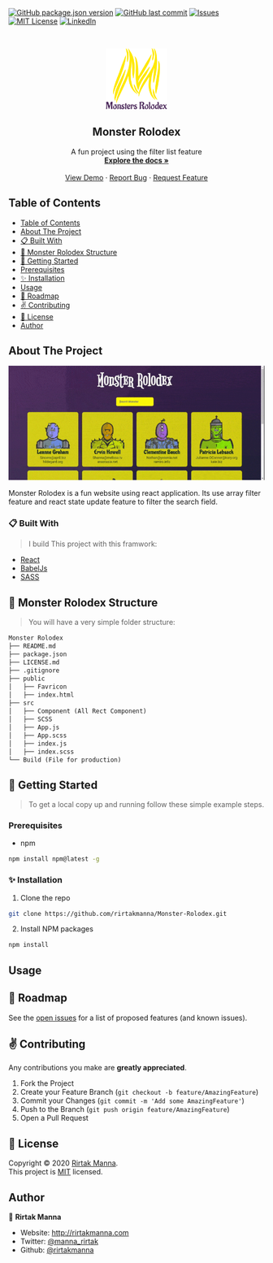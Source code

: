 <!-- All batches -->
[![GitHub package.json version][GitHub-version]]()
[![GitHub last commit][commit]]()
[![Issues][issues-shield]][issues-url]
[![MIT License][license-shield]][license-url]
[![LinkedIn][linkedin-shield]][linkedin-url]
<!-- PROJECT LOGO -->
<br>
<p align="center">
  <a href="https://github.com/rirtakmanna/Monster-Rolodex">
  <img src="./src/assets/logo.svg" alt="Logo" width="120" height="120">
</a>
<h2 align="center">Monster Rolodex</h2>
<p align="center">
  A fun project using the filter list feature
  <br />
  <a href="https://github.com/rirtakmanna/Monster-Rolodex/blob/master/README.md"><strong>Explore the docs »</strong></a>
  <br />
  <br />
  <a href="https://rm-Monster-Rolodex.netlify.app" target="_blank">View Demo</a>
  ·
  <a href="https://github.com/rirtakmanna/Monster-Rolodex/issues">Report Bug</a>
  ·
  <a href="https://github.com/rirtakmanna/Monster-Rolodex/issues">Request Feature</a>
</p>
</p>

<!-- TABLE OF CONTENTS -->
## Table of Contents

- [Table of Contents](#table-of-contents)
- [About The Project](#about-the-project)
- [:clipboard: Built With](#clipboard-built-with)
- [:open_file_folder: Monster Rolodex Structure](#open_file_folder-monster-rolodex-structure)
- [:checkered_flag: Getting Started](#checkered_flag-getting-started)
- [Prerequisites](#prerequisites)
- [:sparkles: Installation](#sparkles-installation)
- [Usage](#usage)
- [:round_pushpin: Roadmap](#round_pushpin-roadmap)
- [:v: Contributing](#v-contributing)
- [:memo: License](#memo-license)
- [Author](#author)

<!-- ABOUT THE PROJECT -->
## About The Project

[![Product Name Screen Shot][product-screenshot]](https://rm-Monster-Rolodex.netlify.app)

Monster Rolodex is a fun website using react application. Its use array filter feature and react state update feature to filter the search field.

### :clipboard: Built With
>I build This project with this framwork:

* [React](https://reactjs.org/)
* [BabelJs](https://babeljs.io/)
* [SASS](https://sass-lang.com/)
## :open_file_folder: Monster Rolodex Structure
>You will have a very simple folder structure:

```
Monster Rolodex
├── README.md
├── package.json
├── LICENSE.md
├── .gitignore
├── public
│   ├── Favricon
│   ├── index.html
├── src
│   ├── Component (All Rect Component)
│   ├── SCSS
│   ├── App.js
│   ├── App.scss
│   ├── index.js
│   ├── index.scss
└── Build (File for production)
```


<!-- GETTING STARTED -->
## :checkered_flag: Getting Started
>To get a local copy up and running follow these simple example steps.
### Prerequisites
* npm
```sh
npm install npm@latest -g
```
### :sparkles: Installation
1. Clone the repo
```sh
git clone https://github.com/rirtakmanna/Monster-Rolodex.git
```
2. Install NPM packages
```sh
npm install
```
<!-- USAGE EXAMPLES -->
## Usage


<!-- ROADMAP -->
## :round_pushpin: Roadmap
See the [open issues](https://github.com/rirtakmanna/Monster-Rolodex/issues) for a list of proposed features (and known issues).

<!-- CONTRIBUTING -->
## :v: Contributing
Any contributions you make are **greatly appreciated**.

1. Fork the Project
2. Create your Feature Branch (`git checkout -b feature/AmazingFeature`)
3. Commit your Changes (`git commit -m 'Add some AmazingFeature'`)
4. Push to the Branch (`git push origin feature/AmazingFeature`)
5. Open a Pull Request

## :memo: License

Copyright © 2020 [Rirtak Manna](https://github.com/rirtakmanna).<br />
This project is [MIT](https://github.com/rirtakmanna/Monster-Rolodex/blob/master/LICENSE.md) licensed.

## Author

👤 **Rirtak Manna**

- Website: http://rirtakmanna.com
- Twitter: [@manna_rirtak](https://twitter.com/manna_rirtak)
- Github: [@rirtakmanna](https://github.com/rirtakmanna)

<!-- All links  -->
[GitHub-version]: https://img.shields.io/github/package-json/v/rirtakmanna/Monster-Rolodex
[commit]: https://img.shields.io/github/last-commit/rirtakmanna/Monster-Rolodex?color=green
[issues-shield]: https://img.shields.io/github/issues/rirtakmanna/Monster-Rolodex
[issues-url]: https://github.com/rirtakmanna/Monster-Rolodex/issues
[license-shield]: https://img.shields.io/badge/license-MIT-red
[license-url]: https://github.com/rirtakmanna/Monster-Rolodex/blob/master/LICENSE.md
[linkedin-shield]: https://img.shields.io/twitter/follow/manna_rirtak?label=Twitter
[linkedin-url]: https://linkedin.com/in/manna_rirtak
[product-screenshot]: ./src/assets/webbrowser.gif

